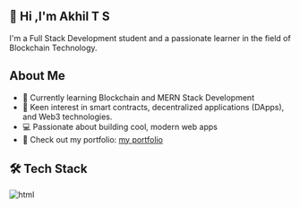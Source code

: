 ## 👋 Hi ,I'm Akhil T S
I'm a Full Stack Development student and a passionate learner in the field of Blockchain Technology.

## About Me
- 🌱 Currently learning Blockchain and MERN Stack Development
- 🧠 Keen interest in smart contracts, decentralized applications (DApps), and Web3 technologies.
- 💻 Passionate about building cool, modern web apps
- 🔗 Check out my portfolio: <a href="https://akhilts26.github.io/">my portfolio</a>

## 🛠️ Tech Stack
![html](https://img.shields.io/badge/HTML-html?style=for-the-badge&logo=html5&logoColor=%23f9f9f9&color=%23303030
)
<!--
**akhilts26/akhilts26** is a ✨ _special_ ✨ repository because its `README.md` (this file) appears on your GitHub profile.

Here are some ideas to get you started:

- 🔭 I’m currently working on ...
- 🌱 I’m currently learning ...
- 👯 I’m looking to collaborate on ...
- 🤔 I’m looking for help with ...
- 💬 Ask me about ...
- 📫 How to reach me: ...
- 😄 Pronouns: ...
- ⚡ Fun fact: ...
-->
